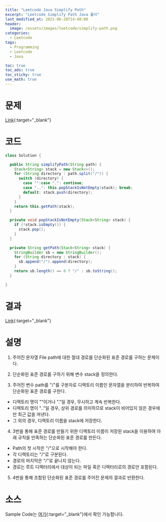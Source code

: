 ```yaml
---
title: "Leetcode Java Simplify Path"
excerpt: "Leetcode Simplify Path Java 풀이"
last_modified_at: 2021-06-20T14:40:00
header:
  image: /assets/images/leetcode/simplify-path.png
categories:
  - Leetcode
tags:
  - Programming
  - Leetcode
  - Java

toc: true
toc_ads: true
toc_sticky: true
use_math: true
---
```

# 문제
[Link](https://leetcode.com/problems/simplify-path/){:target="_blank"}

# 코드
```java
class Solution {

  public String simplifyPath(String path) {
    Stack<String> stack = new Stack<>();
    for (String directory : path.split("/")) {
      switch (directory) {
        case "":case ".": continue;
        case "..": this.popStackIsNotEmpty(stack); break;
        default: stack.push(directory);
      }
    }
    return this.getPath(stack);
  }

  private void popStackIsNotEmpty(Stack<String> stack) {
    if (!stack.isEmpty()) {
      stack.pop();
    }
  }

  private String getPath(Stack<String> stack) {
    StringBuilder sb = new StringBuilder();
    for (String directory : stack) {
      sb.append("/").append(directory);
    }
    return sb.length() == 0 ? "/" : sb.toString();
  }

}
```

# 결과
[Link](https://leetcode.com/submissions/detail/510478995/){:target="_blank"}

# 설명
1. 주어진 문자열 File path에 대한 절대 경로를 단순화된 표준 경로를 구하는 문제이다.

2. 단순화된 표준 경로를 구하기 위해 변수 stack을 정의한다.

3. 주어진 변수 path를 "/"를 구분자로 디렉토리 이름인 문자열을 분리하여 반복하여 단순화된 표준 경로를 구한다.
- 디렉토리 명이 ""이거나 "."일 경우, 무시하고 계속 반복한다.
- 디렉토리 명이 ".."일 경우, 상위 경로를 의미하므로 stack이 비어있지 않은 경우에만 최근 값을 꺼낸다.
- 그 외의 경우, 디렉토리 이름을 stack에 저장한다.

4. 3번을 통해 표준 경로를 만들기 위한 디렉토리 이름이 저장된 stack을 이용하여 아래 규칙을 만족하는 단순화된 표준 경로를 만든다.
- Path의 첫 시작은 "/"으로 시작해야 한다.
- 각 디렉토리는 "/"로 구분된다.
- 경로의 마지막은 "/"로 끝나지 않는다.
- 경로는 루트 디렉터리에서 대상이 되는 파일 혹은 디렉터리로의 경로만 포함된다.

5. 4번을 통해 조합된 단순화된 표준 경로를 주어진 문제의 결과로 반환한다.

# 소스
Sample Code는 [여기](https://github.com/GracefulSoul/leetcode/blob/master/src/main/java/gracefulsoul/problems/SimplifyPath.java){:target="_blank"}에서 확인 가능합니다.